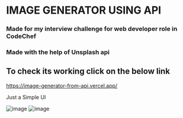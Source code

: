 # IMAGE GENERATOR USING API

### Made for my interview challenge for web developer role in CodeChef
### Made with the help of <b>Unsplash</b> api

## To check its working click on the below link
  <a>https://image-generator-from-api.vercel.app/</a>

Just a Simple UI

![image](https://github.com/user-attachments/assets/a0196547-d7e7-4ca0-9b02-03abbdd1b546)
![image](https://github.com/user-attachments/assets/d107bdcf-ff00-4dce-aefa-8cc72614674e)

